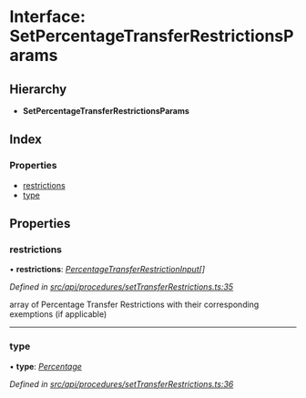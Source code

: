 # Interface: SetPercentageTransferRestrictionsParams

## Hierarchy

* **SetPercentageTransferRestrictionsParams**

## Index

### Properties

* [restrictions](setpercentagetransferrestrictionsparams.md#restrictions)
* [type](setpercentagetransferrestrictionsparams.md#type)

## Properties

###  restrictions

• **restrictions**: *[PercentageTransferRestrictionInput](percentagetransferrestrictioninput.md)[]*

*Defined in [src/api/procedures/setTransferRestrictions.ts:35](https://github.com/PolymathNetwork/polymesh-sdk/blob/959efb76/src/api/procedures/setTransferRestrictions.ts#L35)*

array of Percentage Transfer Restrictions with their corresponding exemptions (if applicable)

___

###  type

• **type**: *[Percentage](../enums/transferrestrictiontype.md#percentage)*

*Defined in [src/api/procedures/setTransferRestrictions.ts:36](https://github.com/PolymathNetwork/polymesh-sdk/blob/959efb76/src/api/procedures/setTransferRestrictions.ts#L36)*
